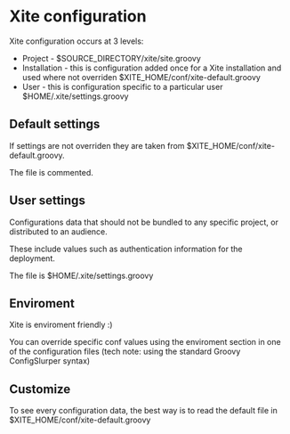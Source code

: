 
Xite configuration
==================

Xite configuration occurs at 3 levels:

  * Project - $SOURCE_DIRECTORY/xite/site.groovy
  * Installation - this is configuration added once for a Xite installation 
    and used where not overriden $XITE_HOME/conf/xite-default.groovy
  * User - this is configuration specific to a particular user
    $HOME/.xite/settings.groovy


Default settings
----------------

If settings are not overriden they are taken from $XITE_HOME/conf/xite-default.groovy.

The file is commented.
    

User settings
-------------

Configurations data that should not be bundled to any specific project, or 
distributed to an audience.

These include values such as authentication information for the deployment.

The file is $HOME/.xite/settings.groovy


Enviroment
----------

Xite is enviroment friendly :)

You can override specific conf values using the enviroment section in one of the
configuration files (tech note: using the standard Groovy ConfigSlurper syntax)

Customize
---------

To see every configuration data, the best way is to read the default file in $XITE_HOME/conf/xite-default.groovy


